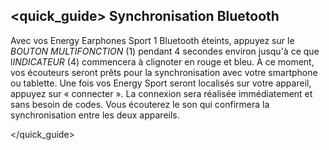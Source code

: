 ## <quick_guide> Synchronisation Bluetooth

Avec vos Energy Earphones Sport 1 Bluetooth éteints, appuyez sur le *BOUTON MULTIFONCTION* (1) pendant 4 secondes environ jusqu'à ce que l*INDICATEUR* (4) commencera à clignoter en rouge et bleu. À ce moment, vos écouteurs seront prêts pour la synchronisation avec votre smartphone ou tablette. Une fois vos Energy Sport seront localisés sur votre appareil, appuyez sur « connecter ». La connexion sera réalisée immédiatement et sans besoin de codes. Vous écouterez le son qui confirmera la synchronisation entre les deux appareils.


</quick_guide>
